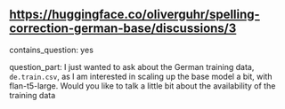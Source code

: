 ## https://huggingface.co/oliverguhr/spelling-correction-german-base/discussions/3

contains_question: yes

question_part: I just wanted to ask about the German training data, `de.train.csv`, as I am interested in scaling up the base model a bit, with flan-t5-large. Would you like to talk a little bit about the availability of the training data